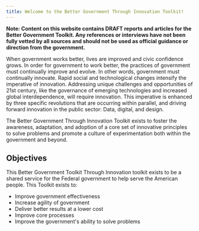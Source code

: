 ```yaml
---
title: Welcome to the Better Government Through Innovation Toolkit!
---
```

**Note: Content on this website contains DRAFT reports and articles for the Better Government Toolkit. Any references or interviews have not been fully vetted by all sources and should not be used as official guidance or direction from the government.**

When government works better, lives are improved and civic confidence grows. In order for government to work better, the practices of government must continually improve and evolve. In other words, government must continually innovate. Rapid social and technological changes intensify the imperative of innovation. Addressing unique challenges and opportunities of 21st century, like the governance of emerging technologies and increased global interdependence, will require innovation. This imperative is enhanced by three specific revolutions that are occurring within parallel, and driving forward innovation in the public sector: Data, digital, and design.

The Better Government Through Innovation Toolkit exists to foster the awareness, adaptation, and adoption of a core set of innovative principles to solve problems and promote a culture of experimentation both within the government and beyond. 

<h2><b>Objectives</b></h2>

This Better Government Toolkit Through Innovation toolkit exists to be a shared service for the Federal government to help serve the American people. This Toolkit exists to:

<ul>
<li>Improve government effectiveness</li>
<li>Increase agility of government</li>
<li>Deliver better results at a lower cost</li>
<li>Improve core processes</li>
<li>Improve the government's ability to solve problems</li>

